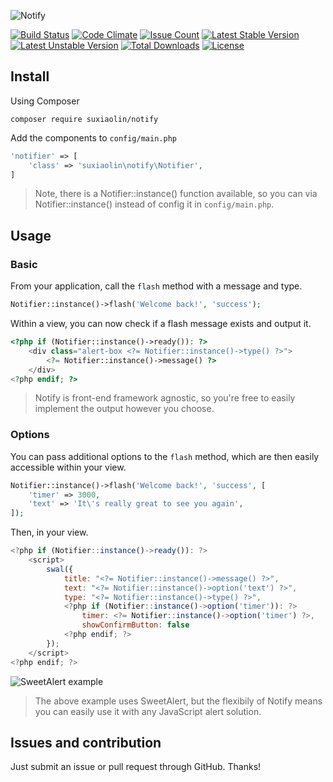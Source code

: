 ![Notify](https://cloud.githubusercontent.com/assets/4076198/11322733/a1707e72-9134-11e5-98aa-bf90b8577039.png)

[![Build Status](https://travis-ci.org/su-xiaolin/notify.svg)](https://travis-ci.org/su-xiaolin/notify)
[![Code Climate](https://codeclimate.com/github/su-xiaolin/notify/badges/gpa.svg)](https://codeclimate.com/github/su-xiaolin/notify)
[![Issue Count](https://codeclimate.com/github/su-xiaolin/notify/badges/issue_count.svg)](https://codeclimate.com/github/su-xiaolin/notify)
[![Latest Stable Version](https://poser.pugx.org/suxiaolin/notify/version)](https://packagist.org/packages/suxiaolin/notify)
[![Latest Unstable Version](https://poser.pugx.org/suxiaolin/notify/v/unstable)](//packagist.org/packages/suxiaolin/notify)
[![Total Downloads](https://poser.pugx.org/suxiaolin/notify/downloads)](https://packagist.org/packages/suxiaolin/notify)
[![License](https://poser.pugx.org/suxiaolin/notify/license)](https://packagist.org/packages/suxiaolin/notify)

## Install

Using Composer

```
composer require suxiaolin/notify
```

Add the components to `config/main.php`

```php
'notifier' => [
	'class' => 'suxiaolin\notify\Notifier',
]
```

> Note, there is a Notifier::instance() function available, so you can via Notifier::instance() instead of config it in `config/main.php`.

## Usage

### Basic

From your application, call the `flash` method with a message and type.

```php
Notifier::instance()->flash('Welcome back!', 'success');
```

Within a view, you can now check if a flash message exists and output it.

```php
<?php if (Notifier::instance()->ready()): ?>
    <div class="alert-box <?= Notifier::instance()->type() ?>">
        <?= Notifier::instance()->message() ?>
    </div>
<?php endif; ?>
```
> Notify is front-end framework agnostic, so you're free to easily implement the output however you choose.

### Options

You can pass additional options to the `flash` method, which are then easily accessible within your view.

```php
Notifier::instance()->flash('Welcome back!', 'success', [
    'timer' => 3000,
    'text' => 'It\'s really great to see you again',
]);
```

Then, in your view.

```javascript
<?php if (Notifier::instance()->ready()): ?>
    <script>
        swal({
            title: "<?= Notifier::instance()->message() ?>",
            text: "<?= Notifier::instance()->option('text') ?>",
            type: "<?= Notifier::instance()->type() ?>",
            <?php if (Notifier::instance()->option('timer')): ?>
                timer: <?= Notifier::instance()->option('timer') ?>,
                showConfirmButton: false
            <?php endif; ?>
        });
    </script>
<?php endif; ?>
```

![SweetAlert example](https://s3.amazonaws.com/s3.codecourse.com/github/notify/swal-example.png)

> The above example uses SweetAlert, but the flexibily of Notify means you can easily use it with any JavaScript alert solution.

## Issues and contribution

Just submit an issue or pull request through GitHub. Thanks!
